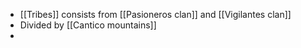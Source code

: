 - [[Tribes]] consists from [[Pasioneros clan]] and [[Vigilantes clan]]
- Divided by [[Cantico mountains]]
-